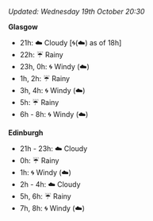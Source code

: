 *Updated: Wednesday 19th October 20:30*

**Glasgow**

* 21h: :cloud: Cloudy [:cyclone:(:cloud:) as of 18h]
* 22h: :umbrella: Rainy
* 23h, 0h: :cyclone: Windy (:cloud:)
* 1h, 2h: :umbrella: Rainy
* 3h, 4h: :cyclone: Windy (:cloud:)
* 5h: :umbrella: Rainy
* 6h - 8h: :cyclone: Windy (:cloud:)

**Edinburgh**

* 21h - 23h: :cloud: Cloudy
* 0h: :umbrella: Rainy
* 1h: :cyclone: Windy (:cloud:)
* 2h - 4h: :cloud: Cloudy
* 5h, 6h: :umbrella: Rainy
* 7h, 8h: :cyclone: Windy (:cloud:)
